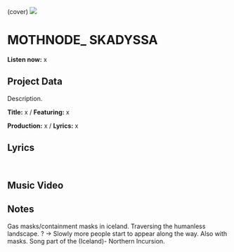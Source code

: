 (cover) ![](57175019_319474918741616_8502199518755923887_n.jpg)

# MOTHNODE_ SKADYSSA

**Listen now:** x

## Project Data

Description.


**Title:** x / **Featuring:** x

**Production:** x / **Lyrics:** x

## Lyrics

```


```

## Music Video


## Notes

Gas masks/containment masks in iceland. Traversing the humanless landscape. 
? -> Slowly more people start to appear along the way. Also with masks.
Song part of the (Iceland)- Northern Incursion.
